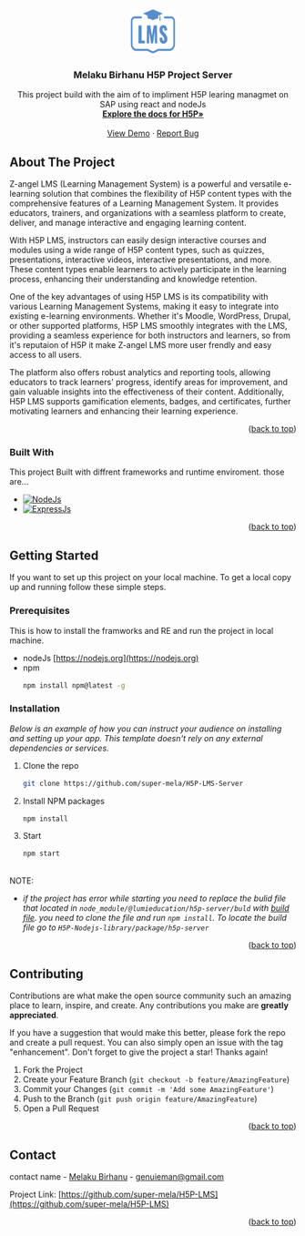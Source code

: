 
<a name="readme-top"></a>
<!-- PROJECT LOGO -->
<br />
<div align="center">
  <a href="https://github.com/super-mela/H5P-LMS-Server">
    <img src="image/LMS.png" alt="Logo" width="80" height="80">
  </a>

  <h3 align="center">Melaku Birhanu H5P Project Server</h3>

  <p align="center">
   This project build with the aim of to impliment H5P learing managmet on SAP using react and nodeJs  
    <br />
    <a href="https://github.com/Lumieducation/H5P-Nodejs-library"><strong>Explore the docs for H5P»</strong></a>
    <br />
    <br />
    <a href="https://github.com/super-mela/H5P-LMS-Server">View Demo</a>
    ·
    <a href="https://github.com/super-mela/H5P-LMS-Server/issues">Report Bug</a>
  </p>
</div>



<!-- ABOUT THE PROJECT -->
## About The Project

Z-angel LMS (Learning Management System) is a powerful and versatile e-learning solution that combines the flexibility of H5P content types with the comprehensive features of a Learning Management System. It provides educators, trainers, and organizations with a seamless platform to create, deliver, and manage interactive and engaging learning content.

With H5P LMS, instructors can easily design interactive courses and modules using a wide range of H5P content types, such as quizzes, presentations, interactive videos, interactive presentations, and more. These content types enable learners to actively participate in the learning process, enhancing their understanding and knowledge retention.

One of the key advantages of using H5P LMS is its compatibility with various Learning Management Systems, making it easy to integrate into existing e-learning environments. Whether it's Moodle, WordPress, Drupal, or other supported platforms, H5P LMS smoothly integrates with the LMS, providing a seamless experience for both instructors and learners, so from it's reputaion of H5P it make Z-angel LMS more user frendly and easy access to all users.

The platform also offers robust analytics and reporting tools, allowing educators to track learners' progress, identify areas for improvement, and gain valuable insights into the effectiveness of their content. Additionally, H5P LMS supports gamification elements, badges, and certificates, further motivating learners and enhancing their learning experience.

<p align="right">(<a href="#readme-top">back to top</a>)</p>



### Built With

This project Built with diffrent frameworks and runtime enviroment. those are...

* [![NodeJs][NodeJs-com]][NodeJs-url]
* [![ExpressJs][Expressjs.com]][ExpressJs-url]

<p align="right">(<a href="#readme-top">back to top</a>)</p>



<!-- GETTING STARTED -->
## Getting Started

If you want to set up this project on your local machine. To get a local copy up and running follow these simple steps.

### Prerequisites

This is how to install the framworks and RE and run the project in local machine.
* nodeJs [https://nodejs.org](https://nodejs.org)
* npm
  ```sh
  npm install npm@latest -g
  ```

### Installation

_Below is an example of how you can instruct your audience on installing and setting up your app. This template doesn't rely on any external dependencies or services._

1. Clone the repo
   ```sh
   git clone https://github.com/super-mela/H5P-LMS-Server
   ```
2. Install NPM packages
   ```sh
   npm install
   ```
4. Start
   ```sh
   npm start
   ```
<br/>
NOTE:

* _if the project has error while starting you need to replace the bulid file that located in `node_module/@lumieducation/h5p-server/buld` with  <a href="https://github.com/Lumieducation/H5P-Nodejs-library">build file</a>. you need to clone the file and run `npm install`. To locate the build file go to  `H5P-Nodejs-library/package/h5p-server`_

<p align="right">(<a href="#readme-top">back to top</a>)</p>

<!-- CONTRIBUTING -->
## Contributing

Contributions are what make the open source community such an amazing place to learn, inspire, and create. Any contributions you make are **greatly appreciated**.

If you have a suggestion that would make this better, please fork the repo and create a pull request. You can also simply open an issue with the tag "enhancement".
Don't forget to give the project a star! Thanks again!

1. Fork the Project
2. Create your Feature Branch (`git checkout -b feature/AmazingFeature`)
3. Commit your Changes (`git commit -m 'Add some AmazingFeature'`)
4. Push to the Branch (`git push origin feature/AmazingFeature`)
5. Open a Pull Request

<p align="right">(<a href="#readme-top">back to top</a>)</p>


<!-- CONTACT -->
## Contact

contact name - [Melaku Birhanu](https://www.linkedin.com/in/melaku-birhanu-187916236/) - genuieman@gmail.com

Project Link: [https://github.com/super-mela/H5P-LMS](https://github.com/super-mela/H5P-LMS)

<p align="right">(<a href="#readme-top">back to top</a>)</p>

<!-- MARKDOWN LINKS & IMAGES -->
<!-- https://www.markdownguide.org/basic-syntax/#reference-style-links -->
[contributors-shield]: https://img.shields.io/github/contributors/othneildrew/Best-README-Template.svg?style=for-the-badge
[contributors-url]: https://github.com/othneildrew/Best-README-Template/graphs/contributors
[forks-shield]: https://img.shields.io/github/forks/othneildrew/Best-README-Template.svg?style=for-the-badge
[forks-url]: https://github.com/othneildrew/Best-README-Template/network/members
[stars-shield]: https://img.shields.io/github/stars/othneildrew/Best-README-Template.svg?style=for-the-badge
[stars-url]: https://github.com/othneildrew/Best-README-Template/stargazers
[issues-shield]: https://img.shields.io/github/issues/othneildrew/Best-README-Template.svg?style=for-the-badge
[issues-url]: https://github.com/othneildrew/Best-README-Template/issues
[license-shield]: https://img.shields.io/github/license/othneildrew/Best-README-Template.svg?style=for-the-badge
[license-url]: https://github.com/othneildrew/Best-README-Template/blob/master/LICENSE.txt
[linkedin-shield]: https://img.shields.io/badge/-LinkedIn-black.svg?style=for-the-badge&logo=linkedin&colorB=555
[linkedin-url]: https://linkedin.com/in/othneildrew
[product-screenshot]: public/assets/screenshoot//screenshot.png
[Next.js]: https://img.shields.io/badge/next.js-000000?style=for-the-badge&logo=nextdotjs&logoColor=white
[Next-url]: https://nextjs.org/
[React.js]: https://img.shields.io/badge/React-20232A?style=for-the-badge&logo=react&logoColor=61DAFB
[React-url]: https://reactjs.org/
[Vue.js]: https://img.shields.io/badge/Vue.js-35495E?style=for-the-badge&logo=vuedotjs&logoColor=4FC08D
[Vue-url]: https://vuejs.org/
[Angular.io]: https://img.shields.io/badge/Angular-DD0031?style=for-the-badge&logo=angular&logoColor=white
[Angular-url]: https://angular.io/
[Svelte.dev]: https://img.shields.io/badge/Svelte-4A4A55?style=for-the-badge&logo=svelte&logoColor=FF3E00
[Svelte-url]: https://svelte.dev/
[Laravel.com]: https://img.shields.io/badge/Laravel-FF2D20?style=for-the-badge&logo=laravel&logoColor=white
[Laravel-url]: https://laravel.com
[Bootstrap.com]: https://img.shields.io/badge/Bootstrap-563D7C?style=for-the-badge&logo=bootstrap&logoColor=white
[Bootstrap-url]: https://getbootstrap.com
[JQuery.com]: https://img.shields.io/badge/jQuery-0769AD?style=for-the-badge&logo=jquery&logoColor=white
[NodeJs-url]: https://nodejs.org 
[NodeJs-com]:https://img.shields.io/badge/Node-js?style=for-the-badge&logo=nodedotjs&logoColor=white
[ExpressJs-url]: https://expressjs.com
[Expressjs.com]:https://img.shields.io/badge/Express-js?style=for-the-badge&logo=Express&logoColor=black&color=4FC08D



